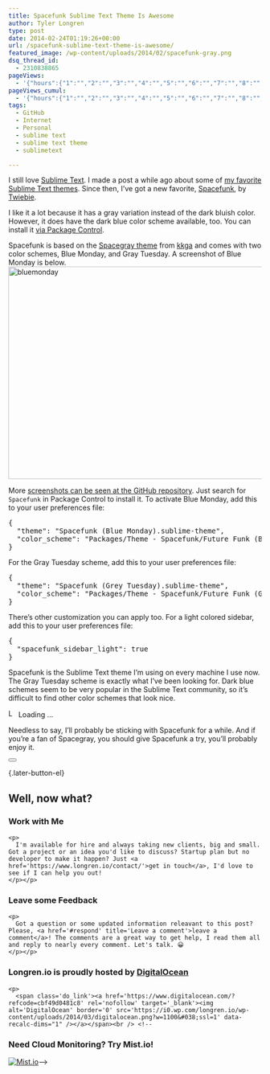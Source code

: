 ```yaml
---
title: Spacefunk Sublime Text Theme Is Awesome
author: Tyler Longren
type: post
date: 2014-02-24T01:19:26+00:00
url: /spacefunk-sublime-text-theme-is-awesome/
featured_image: /wp-content/uploads/2014/02/spacefunk-gray.png
dsq_thread_id:
  - 2310838865
pageViews:
  - '{"hours":{"1":"","2":"","3":"","4":"","5":"","6":"","7":"","8":"","9":"","10":"","11":"","12":"","13":"","14":"","15":"","16":"","17":"","18":"","19":"","20":"","21":"","22":"","23":"","24":"","25":"","26":"","27":"","28":"","29":"","30":"","31":"","32":"","33":"","34":"","35":"","36":"","37":"","38":"","39":"","40":"","41":"","42":"","43":"","44":"","45":"","46":"","47":""},"days":{"2":"","3":"","4":"","5":"","6":"","7":"","8":"","9":"","10":"","11":"","12":"","13":"","14":""},"weeks":{"3":"","4":"","5":"","6":"","7":"","8":"","9":"","10":"","11":"","12":""},"months":{"4":"","5":"","6":"","7":"","8":"","9":"","10":"","11":"","12":"","13":"","14":"","15":"","16":"","17":"","18":"","19":"","20":"","21":"","22":"","23":"","24":""}}'
pageViews_cumul:
  - '{"hours":{"1":"","2":"","3":"","4":"","5":"","6":"","7":"","8":"","9":"","10":"","11":"","12":"","13":"","14":"","15":"","16":"","17":"","18":"","19":"","20":"","21":"","22":"","23":"","24":"","25":"","26":"","27":"","28":"","29":"","30":"","31":"","32":"","33":"","34":"","35":"","36":"","37":"","38":"","39":"","40":"","41":"","42":"","43":"","44":"","45":"","46":"","47":""},"days":{"2":"","3":"","4":"","5":"","6":"","7":"","8":"","9":"","10":"","11":"","12":"","13":"","14":""},"weeks":{"3":"","4":"","5":"","6":"","7":"","8":"","9":"","10":"","11":"","12":""},"months":{"4":"","5":"","6":"","7":"","8":"","9":"","10":"","11":"","12":"","13":"","14":"","15":"","16":"","17":"","18":"","19":"","20":"","21":"","22":"","23":"","24":""}}'
tags:
  - GitHub
  - Internet
  - Personal
  - sublime text
  - sublime text theme
  - sublimetext

---
```

I still love [Sublime Text][1]. I made a post a while ago about some of [my favorite Sublime Text themes][2]. Since then, I&#8217;ve got a new favorite, [Spacefunk][3], by [Twiebie][4].

I like it a lot because it has a gray variation instead of the dark bluish color. However, it does have the dark blue color scheme available, too. You can install it [via Package Control][5].

Spacefunk is based on the [Spacegray theme][6] from [kkga][7] and comes with two color schemes, Blue Monday, and Gray Tuesday. A screenshot of Blue Monday is below.  
[<img loading="lazy" src="https://i0.wp.com/longren.io/wp-content/uploads/2014/02/bluemonday-1024x620.png?resize=700%2C423&#038;ssl=1" alt="bluemonday" width="700" height="423" class="aligncenter size-large wp-image-5341" srcset="https://i1.wp.com/www.longren.io/wp-content/uploads/2014/02/bluemonday.png?resize=1024%2C620&ssl=1 1024w, https://i1.wp.com/www.longren.io/wp-content/uploads/2014/02/bluemonday.png?resize=300%2C181&ssl=1 300w, https://i1.wp.com/www.longren.io/wp-content/uploads/2014/02/bluemonday.png?w=1394&ssl=1 1394w" sizes="(max-width: 700px) 100vw, 700px" data-recalc-dims="1" />][8]

More [screenshots can be seen at the GitHub repository][3]. Just search for `Spacefunk` in Package Control to install it. To activate Blue Monday, add this to your user preferences file:

<pre class="lang:default decode:true " >{
  "theme": "Spacefunk (Blue Monday).sublime-theme",
  "color_scheme": "Packages/Theme - Spacefunk/Future Funk (Blue Monday).tmTheme"
}</pre>

For the Gray Tuesday scheme, add this to your user preferences file:

<pre class="lang:default decode:true " >{
  "theme": "Spacefunk (Grey Tuesday).sublime-theme",
  "color_scheme": "Packages/Theme - Spacefunk/Future Funk (Grey Tuesday).tmTheme"
}</pre>

There&#8217;s other customization you can apply too. For a light colored sidebar, add this to your user preferences file:

<pre class="lang:default decode:true " >{
  "spacefunk_sidebar_light": true
}</pre>

Spacefunk is the Sublime Text theme I&#8217;m using on every machine I use now. The Gray Tuesday scheme is exactly what I&#8217;ve been looking for. Dark blue schemes seem to be very popular in the Sublime Text community, so it&#8217;s difficult to find other color schemes that look nice.

<div id="polls-14" class="wp-polls">
</div>

<div id="polls-14-loading" class="wp-polls-loading">
  <img src="https://i2.wp.com/www.longren.io/wp-content/plugins/wp-polls/images/loading.gif?resize=16%2C16&#038;ssl=1" width="16" height="16" alt="Loading ..." title="Loading ..." class="wp-polls-image" data-recalc-dims="1" />&nbsp;Loading ...
</div>

Needless to say, I&#8217;ll probably be sticking with Spacefunk for a while. And if you&#8217;re a fan of Spacegray, you should give Spacefunk a try, you&#8217;ll probably enjoy it. 

<div class="wpulike wpulike-default " >
  <div class="wp_ulike_general_class wp_ulike_is_not_liked">
    <button type="button"
					aria-label="Like Button"
					data-ulike-id="5337"
					data-ulike-nonce="1d9b4b8d35"
					data-ulike-type="likeThis"
					data-ulike-template="wpulike-default"
					data-ulike-display-likers="0"
					data-ulike-disable-pophover="0"
					class="wp_ulike_btn wp_ulike_put_image wp_likethis_5337"></button><span class="count-box"></span>
  </div>
</div>

[][9]{.later-button-el}

<div class='what-next'>
  <h2>
    Well, now what?
  </h2>
  
  <div class='hire'>
    <h3>
      Work with Me
    </h3>
    
    <p>
      I'm available for hire and always taking new clients, big and small. Got a project or an idea you'd like to discuss? Startup plan but no developer to make it happen? Just <a href='https://www.longren.io/contact/'>get in touch</a>, I'd love to see if I can help you out!
    </p></p>
  </div>
  
  <div class='hire'>
    <h3>
      Leave some Feedback
    </h3>
    
    <p>
      Got a question or some updated information releavant to this post? Please, <a href='#respond' title='Leave a comment'>leave a comment</a>! The comments are a great way to get help, I read them all and reply to nearly every comment. Let's talk. 😀
    </p></p>
  </div>
  
  <div class='now-what-bottom-ad'>
    <h3>
      Longren.io is proudly hosted by <a href='https://www.digitalocean.com/?refcode=cbf49d0481c8'>DigitalOcean</a>
    </h3>
    
    <p>
      <span class='do_link'><a href='https://www.digitalocean.com/?refcode=cbf49d0481c8' rel='nofollow' target='_blank'><img alt='DigitalOcean' border='0' src='https://i0.wp.com/longren.io/wp-content/uploads/2014/03/digitalocean.png?w=1100&#038;ssl=1' data-recalc-dims="1" /></a></span><br /> <!--

<h3>Need Cloud Monitoring? Try Mist.io!</h3>

<span class='do_link'><a href='http://mist.io/?ref=tyler' rel='nofollow' target='_blank'><img alt='Mist.io' border='0' src='https://i0.wp.com/longren.io/wp-content/uploads/2014/04/mistio.jpg?w=1100&#038;ssl=1' data-recalc-dims="1"></a></span>--></div> </div>

 [1]: http://www.sublimetext.com/3
 [2]: http://www.longren.org/my-most-used-sublime-text-themes-and-a-new-one/
 [3]: https://github.com/Twiebie/ST-Spacefunk
 [4]: https://github.com/Twiebie
 [5]: https://sublime.wbond.net/packages/Theme%20-%20Spacefunk
 [6]: https://github.com/kkga/spacegray
 [7]: https://github.com/kkga
 [8]: https://i2.wp.com/www.longren.org/wp-content/uploads/2014/02/bluemonday.png
 [9]: #
